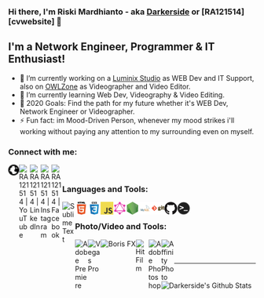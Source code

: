 ### Hi there, I'm Riski Mardhianto - aka [Darkerside][website] or [RA121514][cvwebsite] 👋

## I'm a Network Engineer, Programmer & IT Enthusiast!
- 🔭 I’m currently working on a [Luminix Studio][website] as WEB Dev and IT Support, also on [OWLZone][owlig] as Videographer and Video Editor.
- 🌱 I’m currently learning Web Dev, Videography & Video Editing.
- 🥅 2020 Goals: Find the path for my future whether it's WEB Dev, Network Engineer or Videographer.
- ⚡ Fun fact: im Mood-Driven Person, whenever my mood strikes i'll working without paying any attention to my surrounding even on myself.

### Connect with me:

[<img align="left" alt="RA121514" width="22px" src="https://raw.githubusercontent.com/iconic/open-iconic/master/svg/globe.svg" />][website]
<!--- [<img align="left" alt="RA121514 | CV" width="22px" src="https://visualpharm.com/assets/600/Parse%20From%20Clipboard-595b40b75ba036ed117d6aeb.svg" />][cvwebsite] --->
[<img align="left" alt="RA121514 | YouTube" width="22px" src="https://cdn.jsdelivr.net/npm/simple-icons@v3/icons/youtube.svg" />][youtube]
[<img align="left" alt="RA121514 | LinkedIn" width="22px" src="https://cdn.jsdelivr.net/npm/simple-icons@v3/icons/linkedin.svg" />][linkedin]
[<img align="left" alt="RA121514 | Instagram" width="22px" src="https://cdn.jsdelivr.net/npm/simple-icons@v3/icons/instagram.svg" />][instagram]
[<img align="left" alt="RA121514 | Facebook" width="22px" src="https://cdn.jsdelivr.net/npm/simple-icons@v3/icons/facebook.svg" />][facebook]

<br />

### Languages and Tools:

<img align="left" alt="Sublime Text" width="26px" src="https://cdn.worldvectorlogo.com/logos/sublime-text.svg" />
<img align="left" alt="HTML5" width="26px" src="https://raw.githubusercontent.com/github/explore/80688e429a7d4ef2fca1e82350fe8e3517d3494d/topics/html/html.png" />
<img align="left" alt="CSS3" width="26px" src="https://raw.githubusercontent.com/github/explore/80688e429a7d4ef2fca1e82350fe8e3517d3494d/topics/css/css.png" />
<img align="left" alt="JavaScript" width="26px" src="https://raw.githubusercontent.com/github/explore/80688e429a7d4ef2fca1e82350fe8e3517d3494d/topics/javascript/javascript.png" />
<img align="left" alt="GraphQL" width="26px" src="https://raw.githubusercontent.com/github/explore/80688e429a7d4ef2fca1e82350fe8e3517d3494d/topics/graphql/graphql.png" />
<img align="left" alt="Node.js" width="26px" src="https://raw.githubusercontent.com/github/explore/80688e429a7d4ef2fca1e82350fe8e3517d3494d/topics/nodejs/nodejs.png" />
<img align="left" alt="MySQL" width="26px" src="https://raw.githubusercontent.com/github/explore/80688e429a7d4ef2fca1e82350fe8e3517d3494d/topics/mysql/mysql.png" />
<img align="left" alt="Git" width="26px" src="https://raw.githubusercontent.com/github/explore/80688e429a7d4ef2fca1e82350fe8e3517d3494d/topics/git/git.png" />
<img align="left" alt="GitHub" width="26px" src="https://raw.githubusercontent.com/github/explore/78df643247d429f6cc873026c0622819ad797942/topics/github/github.png" />
<img align="left" alt="HTML5" width="26px" src="https://raw.githubusercontent.com/github/explore/80688e429a7d4ef2fca1e82350fe8e3517d3494d/topics/terminal/terminal.png" />

<br />

### Photo/Video and Tools:

<img align="left" alt="Adobe Premiere" width="26px" src="https://upload.wikimedia.org/wikipedia/commons/4/40/Adobe_Premiere_Pro_CC_icon.svg" />
<img align="left" alt="Vegas Pro" width="26px" src="https://upload.wikimedia.org/wikipedia/commons/3/39/Vegas_Pro_15.0.png" />
<img align="left" alt="Boris FX" height="26px" src="http://seekvectorlogo.com/wp-content/uploads/2019/02/boris-fx-vector-logo.png" />
<img align="left" alt="HitFilm" width="26px" src="https://i0.wp.com/download.zone/wp-content/uploads/2019/02/hitfilm-logo.png" />
<img align="left" alt="Adobe Photoshop" width="26px" src="https://upload.wikimedia.org/wikipedia/commons/a/af/Adobe_Photoshop_CC_icon.svg" />
<img align="left" alt="Affinity Photo" width="26px" src="https://upload.wikimedia.org/wikipedia/en/f/fb/Affinity_Photo_logo_new.png" />

<br />
<br />

---

<img align="left" alt="Darkerside's Github Stats" src="https://github-readme-stats.vercel.app/api?username=Darkerside&show_icons=true&hide_border=true" />

[website]: https://darkerside.github.com
<!--- [vwebsite]: http://spcoded.000webhostapp.com --->
[youtube]: https://youtube.com/user/TheJustMage
[instagram]: https://instagram.com/anezaki.ryo
[linkedin]: https://linkedin.com/in/rm121514
[facebook]: https://facebook.com/ryoken.anezaki
[owlig]: https://www.instagram.com/ozmanagement/
